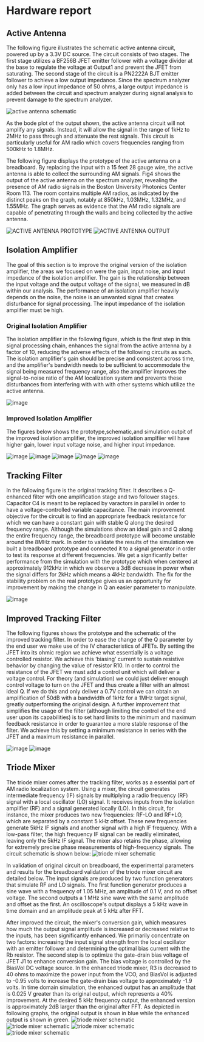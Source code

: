 # Hardware report

## Active Antenna

The following figure illustrates the schematic active antenna circuit, powered up by a 3.3V DC source. The circuit consists of two stages. The first stage utilizes a BF256B JFET emitter follower with a voltage divider at the base to regulate the voltage at Output1 and prevent the JFET from saturating. The second stage of the circuit is a PN2222A BJT emitter follower to achieve a low output impedance. Since the spectrum analyzer only has a low input impedance of 50 ohms, a large output impedance is added between the circuit and spectrum analyzer during signal analysis to prevent damage to the spectrum analyzer.

![active antenna schematic](pictures/Active_Antenna_Schematic.png)

As the bode plot of the output shown, the active antenna circuit will not amplify any signals. Instead, it will allow the signal in the range of 1kHz to 2MHz to pass through and attenuate the rest signals. This circuit is particularly useful for AM radio which covers frequencies ranging from 500kHz to 1.8MHz. 


The following figure displays the prototype of the active antenna on a breadboard. By replacing the input with a 15 feet 28 gauge wire, the active antenna is able to collect the surrounding AM signals. Fig4 shows the output of the active antenna on the spectrum analyzer, revealing the presence of AM radio signals in the Boston University Photonics Center Room 113. The room contains multiple AM radios, as indicated by the distinct peaks on the graph, notably at 850kHz, 1.03MHz, 1.32MHz, and 1.55MHz. The graph serves as evidence that the AM radio signals are capable of penetrating through the walls and being collected by the active antenna.

![ACTIVE ANTENNA PROTOTYPE](pictures/active_antenna_prototype.jpg)
![ACTIVE ANTENNA OUTPUT](pictures/ACTIVE_ANTENNA_OUTPUT.jpg)

## Isolation Amplifier

The goal of this section is to improve the original version of the isolation amplifier, the areas we focused on were the gain, input noise, and input impedance of the isolation amplifier. The gain is the relationship between the input voltage and the output voltage of the signal, we measured in dB within our analysis. The performance of an isolation amplifier heavily depends on the noise, the noise is an unwanted signal that creates disturbance for signal processing. The input impedance of the isolation amplifier must be high.

### Original Isolation Amplifier
The isolation amplifier in the following figure, which is the first step in this signal processing chain, enhances the signal from the active antenna by a factor of 10, reducing the adverse effects of the following circuits as such. The isolation amplifier's gain should be precise and consistent across time, and the amplifier's bandwidth needs to be sufficient to accommodate the signal being measured frequency range, also the amplifier improves the signal-to-noise ratio of the AM localization system and prevents these disturbances from interfering with with with other systems which utilize the active antenna.

![image](https://user-images.githubusercontent.com/98863790/235388910-d340df1d-8521-4b32-a390-12fd34645c56.png)

### Improved Isolation Amplifier
The figures below shows the prototype,schematic,and simulation outpit of the improved isolation amplifier, the improved isolation amplfiier will have higher gain, lower input voltage noise, and higher input impedance. 

![image](https://user-images.githubusercontent.com/98863790/235388001-d50d95d1-bf25-49f5-8a41-b24a441bd1b4.png)
![image](https://user-images.githubusercontent.com/98863790/235388391-3ac5ac28-2e50-4f93-84fb-9f06f8fda6ec.png)
![image](https://user-images.githubusercontent.com/98863790/235389651-1d463870-1fcc-415c-b78d-877a644ed951.png)
![image](https://user-images.githubusercontent.com/98863790/235389688-7e265a4f-e564-42a9-bfa0-58c4ecd1b86b.png)
![image](https://user-images.githubusercontent.com/98863790/235389727-43a9af60-cde7-4026-9e1c-9f5e6186fafa.png)



## Tracking Filter

In the following figure is the original tracking filter. It describes a Q-enhanced filter with one amplification stage and two follower stages. Capacitor C4 is meant to be replaced by varactors in parallel in order to have a voltage-controlled variable capacitance. The main improvement objective for the circuit is to find an appropriate feedback resistance for which we can have a constant gain with stable Q along the desired frequency range. Although the simulations show an ideal gain and Q  along the entire frequency range, the breadboard prototype will become unstable around the 8MHz mark. In order to validate the results of the simulation we built a breadboard prototype and connected it to a signal generator in order to test its response at different frequencies. We get a significantly better performance from the simulation with the prototype which when centered at approximately 912kHz in which we observe a 3dB decrease in power when the signal differs for 2kHz which means a 4kHz bandwidth. The fix for the stability problem on the real prototype gives us an opportunity for improvement by making the change in Q an easier parameter to manipulate.


![image](https://user-images.githubusercontent.com/98863790/235389141-e6b3e8a1-b137-4884-8057-694a4a519792.png)

## Improved Tracking Filter

The following figures shows the prototype and the schematic of the improved tracking filter. In order to ease the change of the Q parameter by the end user we make use of the IV characteristics of JFETs. By setting the JFET into its ohmic region we achieve what essentially is a voltage controlled resistor. We achieve this ‘biasing’ current to sustain resistive behavior by changing the value of resistor R10. In order to control the resistance of the JFET we must add a control unit which will deliver a voltage control. For theory (and simulation) we could just deliver enough control voltage to turn on the JFET and thus create a filter with an almost ideal Q. If we do this and only deliver a 0.7V control we can obtain an amplification of 50dB with a bandwidth of 1kHz for a 1MHz target signal, greatly outperforming the original design. A further improvement that simplifies the usage of the filter (although limiting the control of the end user upon its capabilities) is to set hard limits to the minimum and maximum feedback resistance in order to guarantee a more stable response of the filter. We achieve this by setting a minimum resistance in series with the JFET and a maximum resistance in parallel. 

![image](https://user-images.githubusercontent.com/98863790/235389445-554e5e0a-db16-4ee5-a5f1-0cbfbeb2d0bb.png)
![image](https://user-images.githubusercontent.com/98863790/235389306-bc7282d6-1a32-4161-ad36-cb5227f48745.png)


## Triode Mixer

The triode mixer comes after the tracking filter, works as a essential part of AM radio localization system. Using a mixer, the circuit generates intermediate frequency (IF) signals by multiplying a radio frequency (RF) signal with a local oscillator (LO) signal. It receives inputs from the isolation amplifier (RF) and a signal generated locally (LO). In this circuit, for instance, the mixer produces two new frequencies: RF-LO and RF+LO, which are separated by a constant 5 kHz offset. These new frequencies generate 5kHz IF signals and another signal with a high IF frequency. With a low-pass filter, the high frequency IF signal can be readily eliminated, leaving only the 5kHz IF signal. The mixer also retains the phase, allowing for extremely precise phase measurements of high-frequency signals. The circuit schematic is shown below:
![triode mixer schematic](pictures/Triode_Mixer_Schematics.png)

In validation of original circuit on breadboard, the experimental parameters and results for the breadboard validation of the triode mixer circuit are detailed below. The input signals are produced by two function generators that simulate RF and LO signals. The first function generator produces a sine wave with a frequency of 1.05 MHz, an amplitude of 0.1 V, and no offset voltage. The second outputs a 1 MHz sine wave with the same amplitude and offset as the first. An oscilloscope's output displays a 5 kHz wave in time domain and an amplitude peak at 5 kHz after FFT.


After improved the circuit, the mixer's conversion gain, which measures how much the output signal amplitude is increased or decreased relative to the inputs, has been significantly enhanced. We primarily concentrate on two factors: increasing the input signal strength from the local oscillator with an emitter follower and determining the optimal bias current with the Rb resistor. The second step is to optimize the gate-drain bias voltage of JFET J1 to enhance conversion gain. The bias voltage is controlled by the BiasVol DC voltage source. In the enhanced triode mixer, R3 is decreased to 40 ohms to maximize the power input from the VCO, and BiasVol is adjusted to -0.95 volts to increase the gate-drain bias voltage to approximately -1.9 volts. In time domain simulation, the enhanced output has an amplitude that is 0.025 V greater than its original output, which represents a 40% improvement. At the desired 5 kHz frequency output, the enhanced version is approximately 2dB larger than the original after FFT. As depicted in following graphs, the original output is shown in blue while the enhanced output is shown in green.
![triode mixer schematic](pictures/ImproTriode_Mixer_Schematic.png)
![triode mixer schematic](pictures/ImproTriode_Mixer_Output.png)
![triode mixer schematic](pictures/ImproTriode_Mixer_OutputFFT.png)
![triode mixer schematic](pictures/Triode_Mixer_EDataList.png)

